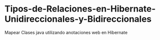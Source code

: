 # Tipos-de-Relaciones-en-Hibernate-Unidireccionales-y-Bidireccionales
Mapear Clases java utilizando anotaciones web en Hibernate
